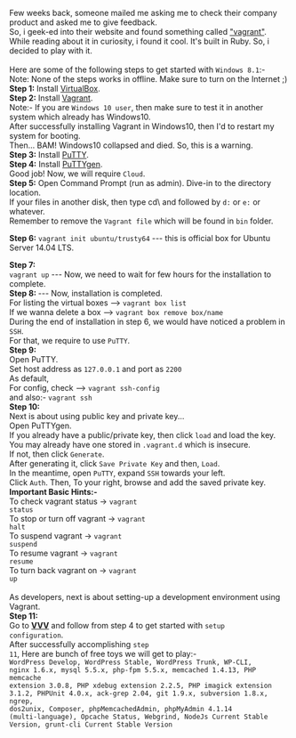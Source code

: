 Few weeks back, someone mailed me asking me to check their company product and asked me to give feedback. <br>
So, i geek-ed into their website and found something called <a href="http://en.wikipedia.org/wiki/Vagrant_%28software%29">"vagrant"</a>.
<br>
While reading about it in curiosity, i found it cool. It's built in Ruby. So, i decided to play with it. <br> <br>
Here are some of the following steps to get started with <code>Windows 8.1</code>:- <br>
Note: None of the steps works in offline. Make sure to turn on the Internet ;) <br>
<b>Step 1:</b> Install <a href="https://www.virtualbox.org/wiki/Downloads">VirtualBox</a>.<br>
<b>Step 2:</b> Install <a href="https://www.vagrantup.com/downloads.html">Vagrant</a>.<br>
Note:- If you are <code>Windows 10 user</code>, then make sure to test it in another system which already has Windows10.<br>
After successfully installing Vagrant in Windows10, then I'd to restart my system for booting. <br>
Then... BAM! Windows10 collapsed and died. So, this is a warning.<br>
<b>Step 3:</b> Install <a href="http://the.earth.li/~sgtatham/putty/latest/x86/putty.exe">PuTTY</a>.<br>
<b>Step 4:</b> Install <a href="http://the.earth.li/~sgtatham/putty/latest/x86/puttygen.exe">PuTTYgen</a>.<br>
Good job! Now, we will require <code>Cloud</code>. <br>
<b>Step 5:</b> Open Command Prompt (run as admin). Dive-in to the directory location.<br>
If your files in another disk, then type cd\ and followed by <code>d:</code> or <code>e:</code> or whatever. <br>
Remember to remove the <code>Vagrant file</code> which will be found in <code>bin</code> folder. <br>

<b>Step 6:</b>
<code>vagrant init ubuntu/trusty64</code> --- this is official box for Ubuntu Server 14.04 LTS. <br>

<b>Step 7:</b><br>
<code>vagrant up</code> --- Now, we need to wait for few hours for the installation to complete. <br>
<b>Step 8: </b> --- Now, installation is completed. <br>
For listing the virtual boxes --> <code>vagrant box list</code> <br>
If we wanna delete a box --> <code>vagrant box remove box/name </code> <br>
During the end of installation in step 6, we would have noticed a problem in <code>SSH</code>. <br>
For that, we require to use <code>PuTTY</code>. <br>
<b>Step 9:</b> <br>
Open PuTTY. <br>
Set host address as <code>127.0.0.1</code> and port as <code>2200</code> <br>
As default, <br>
For config, check --> <code>vagrant ssh-config</code> <br> and also:- <code>vagrant ssh</code> <br>
<b>Step 10:</b><br>
Next is about using public key and private key... <br>
Open PuTTYgen. <br>
If you already have a public/private key, then click <code>load</code> and load the key. <br>
You may already have one stored in <code>.vagrant.d</code> which is insecure. <br>
If not, then click <code>Generate</code>.<br>
After generating it, click <code>Save Private Key</code> and then, <code>Load</code>. <br>
In the meantime, open <code>PuTTY</code>, expand <code>SSH</code> towards your left. <br>
Click <code>Auth</code>. Then, To your right, browse and add the saved private key. 
<br>
<b>Important Basic Hints:- </b><br>
To check vagrant status -> <code>vagrant status</code><br>
To stop or turn off vagrant -> <code>vagrant halt</code><br>
To suspend vagrant -> <code>vagrant suspend</code><br>
To resume vagrant -> <code>vagrant resume</code><br>
To turn back vagrant on -> <code>vagrant up</code><br>
<br>
As developers, next is about setting-up a development environment using Vagrant. <br>
<b>Step 11:</b><br> Go to <b><a href="https://github.com/Varying-Vagrant-Vagrants/VVV#the-first-vagrant-up">VVV</a></b> and follow from step 4 to get started with <code>setup configuration</code>. 
<br>
After successfully accomplishing <code>step 11</code>, Here are bunch of free toys we will get to play:- 
<br>
<code>WordPress Develop, WordPress Stable, WordPress Trunk, WP-CLI, nginx 1.6.x, mysql 5.5.x, php-fpm 5.5.x, 
memcached 1.4.13, 
PHP memcache extension 3.0.8,
PHP xdebug extension 2.2.5, 
PHP imagick extension 3.1.2, 
PHPUnit 4.0.x, 
ack-grep 2.04, 
git 1.9.x, 
subversion 1.8.x,
ngrep,
dos2unix,
Composer,
phpMemcachedAdmin,
phpMyAdmin 4.1.14 (multi-language),
Opcache Status,
Webgrind,
NodeJs Current Stable Version,
grunt-cli Current Stable Version
</code>

